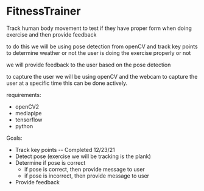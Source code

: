 # FitnessTrainer
Track human body movement to test if they have proper form when doing exercise and then provide feedback

to do this we will be using pose detection from openCV and track key points to determine weather or not the user is doing the exercise properly or not

we will provide feedback to the user based on the pose detection

to capture the user we will be using openCV and the webcam to capture the user at a specific time this can be done actively.


requirements:
- openCV2
- mediapipe
- tensorflow
- python

Goals:  
- Track key points -- Completed 12/23/21
- Detect pose (exercise we will be tracking is the plank)
- Determine if pose is correct
    - if pose is correct, then provide message to user
    - if pose is incorrect, then provide message to user
- Provide feedback  
